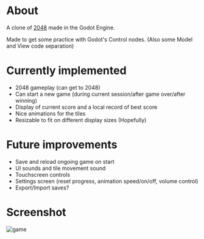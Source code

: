 # About
A clone of [2048](https://github.com/gabrielecirulli/2048) made in the Godot Engine.

Made to get some practice with Godot's Control nodes. (Also some Model and View code separation)

# Currently implemented
- 2048 gameplay (can get to 2048)
- Can start a new game (during current session/after game over/after winning)
- Display of current score and a local record of best score
- Nice animations for the tiles
- Resizable to fit on different display sizes (Hopefully)

# Future improvements
- Save and reload ongoing game on start
- UI sounds and tile movement sound
- Touchscreen controls
- Settings screen (reset progress, animation speed/on/off, volume control)
- Export/Import saves?

# Screenshot
![game](https://github.com/GreatOdds/2048/assets/47208466/d1b87876-f437-4b4f-af45-fe751d73d5dd)

